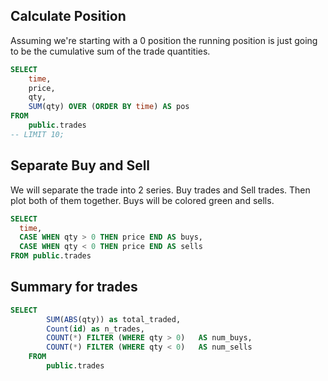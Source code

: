 
## Calculate Position
Assuming we're starting with a 0 position the running position is just going to be the cumulative sum of the trade quantities.

```sql
SELECT 
    time,
    price,
    qty,
    SUM(qty) OVER (ORDER BY time) AS pos
FROM 
    public.trades
-- LIMIT 10;
```

## Separate Buy and Sell
We will separate the trade into 2 series. Buy trades and Sell trades. Then plot both of them together. Buys will be colored green and sells.

```sql
SELECT
  time,
  CASE WHEN qty > 0 THEN price END AS buys,
  CASE WHEN qty < 0 THEN price END AS sells
FROM public.trades
```
## Summary for trades
```sql
SELECT
        SUM(ABS(qty)) as total_traded,
        Count(id) as n_trades,
        COUNT(*) FILTER (WHERE qty > 0)   AS num_buys,
        COUNT(*) FILTER (WHERE qty < 0)   AS num_sells
    FROM 
        public.trades
```